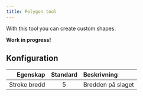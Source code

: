 ```yaml
---
title: Polygon tool
---
```


With this tool you can create custom shapes.

**Work in progress!**

## Konfiguration

|     Egenskap | Standard | Beskrivning       |
| -----------: | :------: | :---------------- |
| Stroke bredd |     5    | Bredden på slaget |
